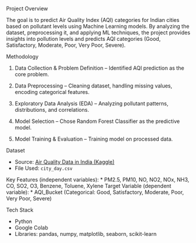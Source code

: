 
Project Overview

The goal is to predict Air Quality Index (AQI) categories for Indian cities based on pollutant levels using Machine Learning models.
By analyzing the dataset, preprocessing it, and applying ML techniques, the project provides insights into pollution levels and predicts AQI categories (Good, Satisfactory, Moderate, Poor, Very Poor, Severe).

Methodology

1. Data Collection & Problem Definition – Identified AQI prediction as the core problem.

2. Data Preprocessing – Cleaning dataset, handling missing values, encoding categorical features.

3. Exploratory Data Analysis (EDA) – Analyzing pollutant patterns, distributions, and correlations.

4. Model Selection – Chose Random Forest Classifier as the predictive model.

5. Model Training & Evaluation – Training model on processed data.

Dataset

* Source: [Air Quality Data in India (Kaggle)](https://www.kaggle.com/datasets/rohanrao/air-quality-data-in-india)
* File Used: `city_day.csv`
  
Key Features (independent variables):
     * PM2.5, PM10, NO, NO2, NOx, NH3, CO, SO2, O3, Benzene, Toluene, Xylene
Target Variable (dependent variable):
     * AQI_Bucket (Categorical: Good, Satisfactory, Moderate, Poor, Very Poor, Severe)


Tech Stack

* Python
* Google Colab
* Libraries: pandas, numpy, matplotlib, seaborn, scikit-learn






